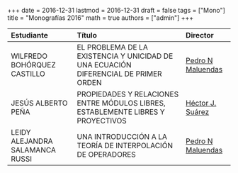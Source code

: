 +++
date      = 2016-12-31
lastmod   = 2016-12-31
draft     = false
tags      = ["Mono"]
title     = "Monografías 2016"
math      = true
authors = ["admin"]
+++

Estudiante | Título | Director 
:----------| :---------- | :----------
WILFREDO BOHÓRQUEZ CASTILLO | EL PROBLEMA DE LA EXISTENCIA Y UNICIDAD DE UNA ECUACIÓN DIFERENCIAL DE PRIMER ORDEN| [Pedro N Maluendas](https://matematicas.netlify.app/authors/maluendas-p/)
JESÚS ALBERTO PEÑA | PROPIEDADES Y RELACIONES ENTRE MÓDULOS LIBRES, ESTABLEMENTE LIBRES Y PROYECTIVOS| [Héctor J. Suárez](https://matematicas.netlify.app/authors/suarez-h/)
LEIDY ALEJANDRA SALAMANCA RUSSI| UNA INTRODUCCIÓN A LA TEORÍA DE INTERPOLACIÓN DE OPERADORES| [Pedro N Maluendas](https://matematicas.netlify.app/authors/maluendas-p/)
